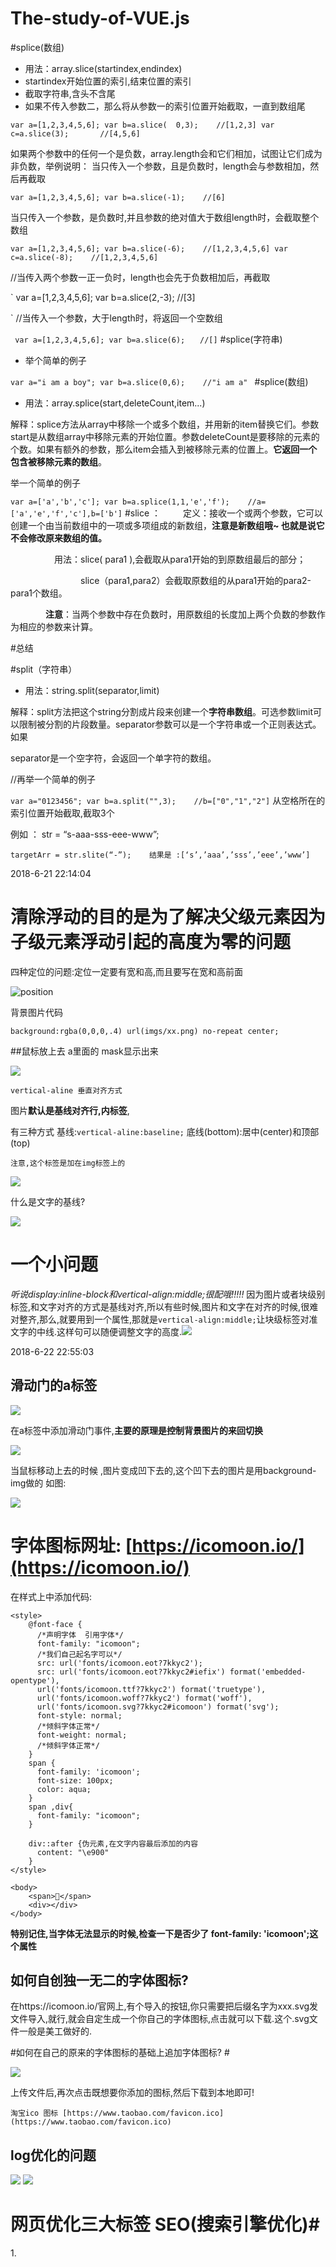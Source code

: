 # The-study-of-VUE.js
#splice(数组)
 + 用法：array.slice(startindex,endindex)
 + startindex开始位置的索引,结束位置的索引
 + 截取字符串,含头不含尾
 + 如果不传入参数二，那么将从参数一的索引位置开始截取，一直到数组尾

`
var a=[1,2,3,4,5,6];
var b=a.slice(	0,3);    //[1,2,3]
var c=a.slice(3);       //[4,5,6]
`

 如果两个参数中的任何一个是负数，array.length会和它们相加，试图让它们成为非负数，举例说明：
 当只传入一个参数，且是负数时，length会与参数相加，然后再截取

`var a=[1,2,3,4,5,6];
var b=a.slice(-1);    //[6] `

当只传入一个参数，是负数时,并且参数的绝对值大于数组length时，会截取整个数组	

`
var a=[1,2,3,4,5,6];
var b=a.slice(-6);    //[1,2,3,4,5,6]
var c=a.slice(-8);    //[1,2,3,4,5,6]
`

//当传入两个参数一正一负时，length也会先于负数相加后，再截取

`
var a=[1,2,3,4,5,6];
var b=a.slice(2,-3);    //[3]

`
//当传入一个参数，大于length时，将返回一个空数组

`
var a=[1,2,3,4,5,6];
var b=a.slice(6);　　//[]`
#splice(字符串)
- 举个简单的例子

`
var a="i am a boy";
var b=a.slice(0,6);    //"i am a" 
`
#splice(数组)
 + 用法：array.splice(start,deleteCount,item...)

解释：splice方法从array中移除一个或多个数组，并用新的item替换它们。参数start是从数组array中移除元素的开始位置。参数deleteCount是要移除的元素的个数。如果有额外的参数，那么item会插入到被移除元素的位置上。**它返回一个包含被移除元素的数组**。

举一个简单的例子

`var a=['a','b','c'];
var b=a.splice(1,1,'e','f');    //a=['a','e','f','c'],b=['b']`
#slice  ：
　　  定义：接收一个或两个参数，它可以创建一个由当前数组中的一项或多项组成的新数组，**注意是新数组哦~ 也就是说它不会修改原来数组的值。**

　　　　　用法：slice( para1 ),会截取从para1开始的到原数组最后的部分；

　　　　　　　　slice（para1,para2）会截取原数组的从para1开始的para2-para1个数组。 

　　　　**注意**：当两个参数中存在负数时，用原数组的长度加上两个负数的参数作为相应的参数来计算。

#总结

#split（字符串）

+ 用法：string.split(separator,limit)

解释：split方法把这个string分割成片段来创建一个**字符串数组**。可选参数limit可以限制被分割的片段数量。separator参数可以是一个字符串或一个正则表达式。如果

separator是一个空字符，会返回一个单字符的数组。

//再举一个简单的例子

`
var a="0123456";
var b=a.split("",3);    //b=["0","1","2"]
`
从空格所在的索引位置开始截取,截取3个	

 例如 ： str = “s-aaa-sss-eee-www”;

`targetArr = str.slite(“-”);	结果是 :[‘s’,’aaa’,’sss’,’eee’,’www’]`

2018-6-21 22:14:04

# 清除浮动的目的是为了解决父级元素因为子级元素浮动引起的高度为零的问题 #

四种定位的问题:定位一定要有宽和高,而且要写在宽和高前面

![position](./imgs/position-4.png)


背景图片代码

`background:rgba(0,0,0,.4) url(imgs/xx.png) no-repeat center;`

##鼠标放上去 a里面的 mask显示出来

![](./imgs/a-hover.png)

	vertical-aline 垂直对齐方式

图片<img>**默认是基线对齐行,内标签**,

   有三种方式 基线:`vertical-aline:baseline;` 底线(bottom):居中(center)和顶部(top)

	注意,这个标签是加在img标签上的
![](./imgs/vertical-aline.png)

什么是文字的基线?

![](./imgs/base.png)


# 一个小问题 #
*听说display:inline-block和vertical-align:middle;很配哦!!!!!*
因为图片或者块级别标签,和文字对齐的方式是基线对齐,所以有些时候,图片和文字在对齐的时候,很难对整齐,那么,就要用到一个属性,那就是`vertical-align:middle;`让块级标签对准文字的中线.这样句可以随便调整文字的高度.![](./imgs/vertical-align.png)


2018-6-22 22:55:03

## 滑动门的a标签 ##

![](./imgs/moveing.png)   

在a标签中添加滑动门事件,**主要的原理是控制背景图片的来回切换**

![](./imgs/moving-span.png)

当鼠标移动上去的时候 ,图片变成凹下去的,这个凹下去的图片是用background-img做的 如图:

![](./imgs/moveing-2.png)

# 字体图标网址: [https://icomoon.io/](https://icomoon.io/)  #

在样式上中添加代码:

 		
	<style>
	    @font-face {
	      /*声明字体  引用字体*/
	      font-family: "icomoon";
	      /*我们自己起名字可以*/
	      src: url('fonts/icomoon.eot?7kkyc2');
	      src: url('fonts/icomoon.eot?7kkyc2#iefix') format('embedded-opentype'),
	      url('fonts/icomoon.ttf?7kkyc2') format('truetype'),
	      url('fonts/icomoon.woff?7kkyc2') format('woff'),
	      url('fonts/icomoon.svg?7kkyc2#icomoon') format('svg');
	      font-style: normal;
	      /*倾斜字体正常*/
	      font-weight: normal;
	      /*倾斜字体正常*/
	    }
	    span {
	      font-family: 'icomoon';
	      font-size: 100px;
	      color: aqua;
	    }
		span ,div{
      	  font-family: "icomoon";
    	}

    	div::after {伪元素,在文字内容最后添加的内容
      	  content: "\e900"
    	}
	</style>

	<body>
  		<span></span>
  		<div></div>
	</body>


**特别记住,当字体无法显示的时候,检查一下是否少了 font-family: 'icomoon';这个属性**
## 如何自创独一无二的字体图标? 

 在https://icomoon.io/官网上,有个导入的按钮,你只需要把后缀名字为xxx.svg发文件导入,就行,就会自定生成一个你自己的字体图标,点击就可以下载.这个.svg文件一般是美工做好的.


#如何在自己的原来的字体图标的基础上追加字体图标? #

![](./imgs/add-icon.png)

上传文件后,再次点击既想要你添加的图标,然后下载到本地即可!

 	淘宝ico 图标 [https://www.taobao.com/favicon.ico](https://www.taobao.com/favicon.ico) 

## log优化的问题 ##

![](./imgs/JD-log.png)
![](./imgs/logo-a.png)

# 网页优化三大标签 SEO(搜索引擎优化)# 

1.<title>标签:首页标题:网站名(产品名)-网站介绍  例如:参考jd的title
2.<meta>标签:在百度上搜索京东的时候,显示的简单的介绍就是这个`name="description" content="xxx" `的内容,如下图:
![](./imgs/description2.png)

**上下两个图是对应的关系(图中content的文字内容不一样,并非同一个页面,知道怎么回事就行)**

![](./imgs/description.png)

# Description-网站说明(百度28个中文56kb,谷歌35个中文70kb) #

# Keywords -网站关键字(6-8个左右) #

`name="keywords" content="xxx" `

![](./imgs/keywords.png)

2018-6-24 10:39:57


**H5标签定义选项列表-datalist**
![](./imgs/datalist.png)

可以输入也可以下拉,类似百度搜索

	`<input type="text" value="请输入" list="star">
		<datalist id="star">
			<option value="刘德华"></option>
			<option value="刘若英"></option>
			<option value="刘备"></option>
			<option value="刘晓庆"></option>
			<option value="戚继光"></option>
			<option value="常委"></option>
			<option value="长威"></option>
	</datalist> `



** fieldset标签 **

	<form action="">
		<input type="text" required accesskey="s">
		<input type="submit" value="添加">
	</form>

accesskey标签属性 ,默认按哪个键会自动将光标移动到输入框中去,一般是设置 alt+s 
自动获取光标,在标签上加属性 autofocus

# 插入视频 #

很简单只要在代码中插入 一个连接就行  例如:跑男的连接o(*￣︶￣*)o

`<iframe frameborder="0" width="640" height="498" src="https://v.qq.com/iframe/player.html?vid=q00266ydgmr&tiny=0&auto=0" allowfullscreen></iframe>`

# 播放背景音乐 audio#

	<audio  autoplay controls loops>
		<source src="视频/bgsound.mp3">背景音乐mp3
		<source src="视频/music.ogg">背景音乐ogg
		<source src="视频/music.Wav">背景音乐wav
		你的浏览器不支持HTML音频播放功能
	</audio>
![](./imgs/audio.png)

一般播放音乐的文件有三种模式,即后缀名为 .MP3 .ogg .wav  ,有浏览器会不支持,如果都不支持则显示 `你的浏览器不支持HTML音频播放功能` 这句话!

# 播放视频 video #

格式有 `ogg, mpeg 4(MP4), webm` 这三个格式!

	<video autoplay controls >
		<source src="视频/mp4.mp4">
		<source src="视频/movie04.ogg">
	</video>

可以设置视频的高度和宽度,其他的属性和播放视频一样,不在重复赘述!

# CSS结构伪类选择器 #

例如:
	<ul>
	    <li>1</li>
	    <li>2</li>
	    <li>3</li>
	    <li>4</li>
	    <li>5</li>
	    <li>6</li>
	    <li>7</li>
	    <li>8</li>
	</ul>


 	/* 选择第一个子标签*/
	ul li:first-child {
      background-color: brown
    }

	选择最后一个子标签
    ul li:last-child { 
      background-color: chartreuse
    }
	选择最后第五个子标签
    ul li:nth-child(5) {  
      background-color: crimson
    } 

    /* even 显示所有的偶数 */
    /* ul li:nth-child(even) {
      background-color: pink
    }

    /* odd 显示所有的奇数 */
    /* ul li:nth-child(odd) {
      background-color:purple
    }  */

    ** n是从0开始的所有自然数(0,1,2,3,4,5,6,7,8,9...), 如果是n,即代表显示所有的数  n代表第几个子标签**
    
	/* ul li:nth-child(n) {
      background-color: yellow
    } */

    /* 2n代表偶数类似even */
    ul li:nth-child(2n) {
      background-color: yellow
    }

    /* 2n+1代表偶数类似odd */
    ul li:nth-child(2n+1) {
      background-color: pink
    }
  

# css属性选择器 #

	<div class="test1">我爱jvaj</div>
	<div class="test2">我爱jvaj</di>
	<div class="demo">我爱jvaj</div>
	<div class="mydemo1">我爱jvaj</div>
	<div class="newdemo">我爱jvaj</div>
	<div class="javatest">我爱jvaj</div>
	<div>没有</div>
	<div class="no">我爱jvaj</div>


style中这样写:

	选择标签中clas=java的
	div[class=java] {
	  background-color: peru
	}
	选择标签中以class是以java开头的标签
	div[class^=java] {
	  background-color: peru
	}
	选择标签中以class是以java结尾的标签
	div[class$=java] {
	  background-color: peru
	}
	class*=java表示 只要class中有包含java的都行
	div[class*=java] {
	  background-color: peru
	}

**input[type=submit],只要是类型是等于submit的input框都行**这个就是属性选择器


# css3伪类元素 (默认行内元素)#
首先用一个p标签作为例子:
	 <p>淘宝网是亚太地区较大的网络零售、商圈，由阿里巴巴集团在2003年5月创立。淘宝网 [1] 是中国深受欢迎的网购零售平台，拥有近5亿的注册用户数，每天有超过6000万的固定访客，同时每天的在线商品数已经超过了8亿件，平均每分钟售出4.8万件商品。</p>

**css3样式:**

    p::first-letter {
      font-size: 100px
    }
    p::first-line {
      color: orangered
    }
    p::selection{
      background-color: palegreen;
      color: red
    }

# css3伪元素before和after #
before和after是一个能插入元素的选择器

	<!DOCTYPE html>
	<html lang="en">
	
	<head>
	  <meta charset="UTF-8">
	  <meta name="viewport" content="width=device-width, initial-scale=1.0">
	  <meta http-equiv="X-UA-Compatible" content="ie=edge">
	  <title>Document</title>
	  <style>
    @font-face {
      /*声明字体  引用字体*/
      font-family: "icomoon";
      /*我们自己起名字可以*/
      src: url('fonts/icomoon.eot?7kkyc2');
      src: url('fonts/icomoon.eot?7kkyc2#iefix') format('embedded-opentype'),
      url('fonts/icomoon.ttf?7kkyc2') format('truetype'),
      url('fonts/icomoon.woff?7kkyc2') format('woff'),
      url('fonts/icomoon.svg?7kkyc2#icomoon') format('svg');
      font-style: normal;
      /*倾斜字体正常*/
      font-weight: normal;
      /*倾斜字体正常*/
    }
    span ,div{
      font-family: "icomoon";
    }
    div::after {
      content: "\e900"
    }
    div::before {	
      content: "\e900"     /*插入在div内容之后的内容 */
    }
	  </style>
	</head>
	
	<body>
	  <span></span>
	  <div></div>
	</body>
	
	</html>
ps:可以是伪元素可以是一个冒号 `:`  ,也可以是两个冒号  `::`不过一般写两个冒号 

*注意:*

![](./imgs/after-before.png)

# css3盒子模型 #

box-sizing: border-box; 	/*内减模式*/
有这个属性,可以随便给盒子加padding和margin值,不会撑开盒子,属于内减模式,**盒子的大小为width,也就是说padding+border=定义好的盒子width**.
box-sizing: content-box; 	/*外加模式*/
**盒子的大小为我们给定义的width+padding+border=盒子最终显示宽度**.

添加透明效果代码 `border:1px solid red  rgba(255,255,255, 0.3);`

# 如何制作ico图标 #

[http://www.bitbug.net/](http://www.bitbug.net/ "比特虫")

点击这个网址,上传你要转换的图片最好是透明的图片,这个网站会把图片装换成ico图标.

**ps使用技巧**

如果你要切去一个图片中的logo,小型的图片可以直接用一下操作执行,无需切片.
点击'移动工具'的图标,选择你要的图标,然后找到该图标所在的图层,再次右击图层,选择'转换成只能对象'(这个时候没有任何反应,很正常),然后再次在这个图层上,右键'编辑内容',出现对话框,点击确定.将图片存储起来.即可,然后将图片上传到比特虫网站,进行icon转换.

**transition 过渡**  

transition:要过渡的属性(比如宽度从100到200) 要花费的时间  运动曲线  什么时候开始 

如:
 div{

	width:100;
	height:100;
	translation: width  .2s  ease  0s  ;   	一般谁做动画,过渡写在谁身上

}

div:hover{

	width:200;
	height:200;			// 当鼠标放上去的时候div从之前的100,长宽过渡到现在的200长宽

}

有多个属性可以用逗号隔开:

   	translation: width  .2s  ease  0s, height  .2s  ease  0s;
	translation: all  .5s;     				 //	一般情况下,后面两个一般不写 


**transform 变形**

  	transform:translate(100px,0)	;			//	translate(x轴 ,y轴)    位移
	//和上面的translation配合,尤其是时间,就是0.5秒是变形需要花费的时间

![](./imgs/translation.png)

比如图中的transform:translate(50%,50%);			//这里面的50%是和父盒子没有关系,是以自身的为准.自身高度和宽度的一半.

translateX(50%)仅是水平方向移动50%
translateY(50%)仅是垂直方向移动50%

## 缩放 scale(宽度,高度)--##
	transform:scale(0.8,1);							// 0  --->0% 	1--->100%
	//水平宽度缩放原来的80%,垂直高度不变

	transform:scale(0.8)
![](./imgs/scale.png)

## 旋转	rotate(45deg)   ##

	transform:rotate(45deg)

45deg 顺时针旋转45度(deg)  -45deg是逆时针

transform-origin:

![](imgs/origin.png)

例子:

![](imgs/tra.png)

translation:all 0.6s ;   这个不能少,否则没有过渡效果出现

##倾斜 skew(deg,deg) ##

transform:skew(30deg,0deg)       //x轴倾斜30度,y轴不写默认为0

box-shadow: 0 10px 20px rgba(0,0,0,0.1);    // 配合transition:all 0.2s ; 就效果更好


# animation 动画效果 #
![](imgs/animation.png)

	 animation: move 2s ease 0s infinite(无限次数) alternate(来回播放)    

![](imgs/animation-haert.png)

**只要这个动画备申明了,就可在本页任何css样式中调用**

# css3 flex #

![](imgs/flex.png)

# 背景颜色渐变  #

	background:-webkit-linear-gradient(top ,red ,green );
	background:-webkit-linear-gradient(渐变的起始位置,起始颜色,结束颜色)	

![](imgs/webkit.png)

第二种写法
![](imgs/webkit2.png)

background:-webkit-linear-gradient(top ,red 0%,green 50%,blue 100%);

**中间用空格隔开**
# 多背景图片 #

![](imgs/more-background.png)

	如果鼠标放上去没有反应,加个过渡试试,transition很重要

# perspective   视距,透视 这个的值越小(一般500px),代表距离图片你越近 这个属性一般是给父标签加的   #  

## 伸缩布局 ##

## 如何让任意元素居中？ ##
用**transform**

![](imgs/2018-11-03_224657.png)

2018-11-18 23:12:08

# 补充: #

***对于 相对定位和绝对定位  相对定位的参考对象是自身 不脱离文档流 ;绝对定位的参考对象是其父元素(不管这个父级元素是绝对定位还是相对定位,只要有定位即可),并且脱离文档流.***

# flax伸缩盒子弹性布局 #  2018-11-25 10:42:13

overflow:hiden;如果给父标签添加这个属性,那么,这个父标签下面的子标签如果是浮动,那么这个父标签会更具子标签的高度适应.

## 把父元素设置成伸缩布局 ##

布局的方向: flex-direction:column    // 竖直排列布局

## 如何让盒子居中? ##

第一种方法:在子盒子中,先position:absolute;然后,设置left:50%.right:50%; 	`transform:translate(-50%,-50%)` ,即可让盒子元素居中.

第二种方法:在父盒子中,采用flex布局,分别设置`just-content:center;align-text:center;`即可以让元素居中.

## 伸缩盒子换行 ##

在父标签中,使用`flex-wrap:wrap;`属性 可以让子元素换行显示,同时在子元素中设置:`box-sizing:border-box;`搭配

## 多列布局 ##

在子标签中提交这个属性,可以让内容分为3列: column-count: 3 ;



1. 添加列样式	`column-rule:dashed 3px red;`
2. 设置列间隙大小	`column-gap:50px;`
3. 设置列宽:`column-width:400px;`原则是取大优先.如果人为设置的宽度大,则取大的宽度,但是会填充整个屏幕,也就是说最终的宽度,会大于设置的整个宽度,--填充满整个屏幕.如果人为设置宽度更小,那就用默认计算的宽度.
4. 跨列显示:`column-span:1`这个属性的值只有1和all这两个.其实就是把当前元素变成block




















